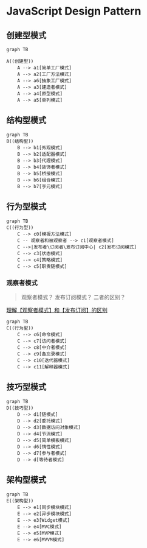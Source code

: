 #  JavaScript Design Pattern

## 创建型模式

```mermaid
graph TB

A((创建型))
	A --> a1[简单工厂模式]
	A --> a2[工厂方法模式]
	A --> a6[抽象工厂模式]
	A --> a3[建造者模式]
	A --> a4[原型模式]
	A --> a5[单列模式]
```

## 结构型模式
```mermaid
graph TB
B((结构型))
	B --> b1[外观模式]
	B --> b2[适配器模式]
	B --> b3[代理模式]
	B --> b4[装饰者模式]
	B --> b5[桥接模式]
	B --> b6[组合模式]
	B --> b7[亨元模式]
```

## 行为型模式
```mermaid
graph TB
C((行为型))
	C --> c0[模板方法模式]
	C -- 观察者和被观察者 --> c1[观察者模式]
	C -->|发布者\订阅者\发布订阅中心| c2[发布订阅模式]
	C --> c3[状态模式]
	C --> c4[策略模式]
	C --> c5[职责链模式]
```

### 观察者模式


>观察者模式？
发布订阅模式？
二者的区别？

[理解【观察者模式】和【发布订阅】的区别](https://juejin.cn/post/6978728619782701087)





```mermaid
graph TB
C((行为型))
	C --> c6[命令模式]
	C --> c7[访问者模式]
	C --> c8[中介者模式]
	C --> c9[备忘录模式]
	C --> c10[迭代器模式]
	C --> c11[解释器模式]
```



## **技巧型模式**

```mermaid
graph TB
D((技巧型))
	D --> d1[链模式]
	D --> d2[委托模式]
	D --> d3[数据访问对象模式]
	D --> d4[节流模式]
	D --> d5[简单模板模式]
	D --> d6[惰性模式]
	D --> d7[参与者模式]
	D --> d[等待者模式]
```

## 架构型模式
```mermaid
graph TB
E((架构型))
	E --> e1[同步模块模式]
	E --> e2[异步模块模式]
	E --> e3[Widget模式]
	E --> e4[MVC模式]
	E --> e5[MVP模式]
	E --> e6[MVVM模式]
```



